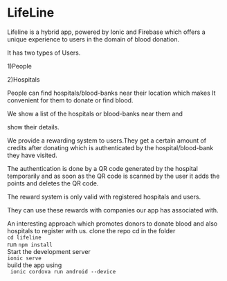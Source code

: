 # LifeLine
Lifeline is a hybrid app, powered by Ionic and Firebase which offers a unique experience to users in the domain of blood donation.

It has two types of Users.

1)People

2)Hospitals



People can find hospitals/blood-banks near their location which makes It convenient for them to donate or find blood.

We show a list of the hospitals or blood-banks near them and

show their details.



We provide a rewarding system to users.They get a certain amount of credits after donating which is authenticated by the hospital/blood-bank they have visited.

The authentication is done by a QR code generated by the hospital temporarily and as soon as the QR code is scanned by the user it adds the points and deletes the QR code.

The reward system is only valid with registered hospitals and users.



They can use these rewards with companies our app has associated with.

An interesting approach which promotes donors to donate blood and also hospitals to register with us.
clone the repo
cd in the folder   
`cd lifeline`   
run `npm install`   
Start the development server   
`ionic serve`  
 build the app using  
` ionic cordova run android --device`